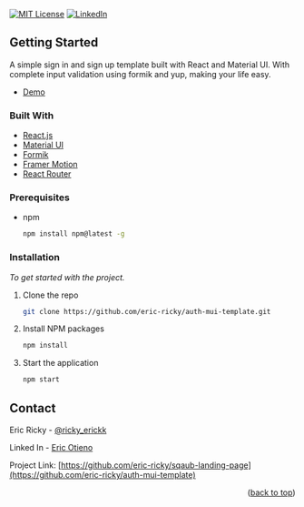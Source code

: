 <div id="top"></div>

[![MIT License][license-shield]][license-url]
[![LinkedIn][linkedin-shield]][linkedin-url]

<!-- GETTING STARTED -->

## Getting Started

A simple sign in and sign up template built with React and Material UI. With complete input validation using formik and yup, making your life easy.

- [Demo](https://auth-mui-template.vercel.app/)

### Built With

- [React.js](https://reactjs.org/)
- [Material UI](https://mui.com/)
- [Formik](https://formik.org/)
- [Framer Motion](https://framer-motion.com/)
- [React Router](https://react-router.com/)

### Prerequisites

- npm
  ```sh
  npm install npm@latest -g
  ```

### Installation

_To get started with the project._

1. Clone the repo
   ```sh
   git clone https://github.com/eric-ricky/auth-mui-template.git
   ```
2. Install NPM packages
   ```sh
   npm install
   ```
3. Start the application
   ```sh
   npm start
   ```

<!-- CONTACT -->

## Contact

Eric Ricky - [@ricky_erickk](https://twitter.com/ricky_erickk)

Linked In - [Eric Otieno](linkedin.com/in/rick-otieno-7532b01b9)

Project Link: [https://github.com/eric-ricky/sqaub-landing-page](https://github.com/eric-ricky/auth-mui-template)

<p align="right">(<a href="#top">back to top</a>)</p>

<!-- MARKDOWN LINKS & IMAGES -->

[license-shield]: https://img.shields.io/github/license/othneildrew/Best-README-Template.svg?style=for-the-badge
[license-url]: LICENSE.txt
[linkedin-shield]: https://img.shields.io/badge/-LinkedIn-black.svg?style=for-the-badge&logo=linkedin&colorB=555
[linkedin-url]: linkedin.com/in/rick-otieno-7532b01b9
[product-preview]: preview.jpeg
